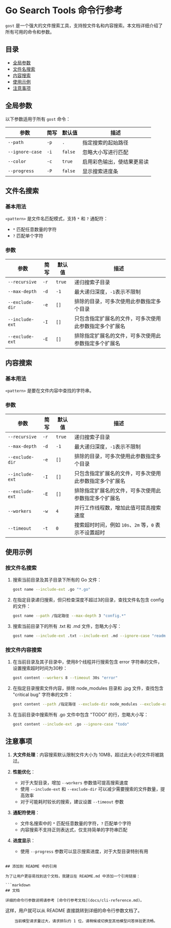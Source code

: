 # Go Search Tools 命令行参考

`gost` 是一个强大的文件搜索工具，支持按文件名和内容搜索。本文档详细介绍了所有可用的命令和参数。

## 目录

- [全局参数](#全局参数)
- [文件名搜索](#文件名搜索)
- [内容搜索](#内容搜索)
- [使用示例](#使用示例)
- [注意事项](#注意事项)

## 全局参数

以下参数适用于所有 `gost` 命令：

| 参数 | 简写 | 默认值 | 描述 |
|------|------|--------|------|
| `--path` | `-p` | `.` | 指定搜索的起始路径 |
| `--ignore-case` | `-i` | `false` | 忽略大小写进行匹配 |
| `--color` | `-c` | `true` | 启用彩色输出，使结果更易读 |
| `--progress` | `-P` | `false` | 显示搜索进度条 |

## 文件名搜索

### 基本用法

`<pattern>` 是文件名匹配模式，支持 `*` 和 `?` 通配符：
- `*` 匹配任意数量的字符
- `?` 匹配单个字符

### 参数

| 参数 | 简写 | 默认值 | 描述 |
|------|------|--------|------|
| `--recursive` | `-r` | `true` | 递归搜索子目录 |
| `--max-depth` | `-d` | `-1` | 最大递归深度，`-1`表示不限制 |
| `--exclude-dir` | `-e` | `[]` | 排除的目录，可多次使用此参数指定多个目录 |
| `--include-ext` | `-I` | `[]` | 只包含指定扩展名的文件，可多次使用此参数指定多个扩展名 |
| `--exclude-ext` | `-E` | `[]` | 排除指定扩展名的文件，可多次使用此参数指定多个扩展名 |

## 内容搜索

### 基本用法

`<pattern>` 是要在文件内容中查找的字符串。

### 参数

| 参数 | 简写 | 默认值 | 描述 |
|------|------|--------|------|
| `--recursive` | `-r` | `true` | 递归搜索子目录 |
| `--max-depth` | `-d` | `-1` | 最大递归深度，`-1`表示不限制 |
| `--exclude-dir` | `-e` | `[]` | 排除的目录，可多次使用此参数指定多个目录 |
| `--include-ext` | `-I` | `[]` | 只包含指定扩展名的文件，可多次使用此参数指定多个扩展名 |
| `--exclude-ext` | `-E` | `[]` | 排除指定扩展名的文件，可多次使用此参数指定多个扩展名 |
| `--workers` | `-w` | `4` | 并行工作线程数，增加此值可提高搜索速度 |
| `--timeout` | `-t` | `0` | 搜索超时时间，例如 `10s`、`2m` 等，`0` 表示不设置超时 |

## 使用示例

### 按文件名搜索

1. 搜索当前目录及其子目录下所有的 Go 文件：
   ```bash
   gost name --include-ext .go "*.go"
   ```

2. 在指定目录递归搜索，但只检查深度不超过3的目录，查找文件名包含 config 的文件：
   ```bash
   gost name --path /指定路径 --max-depth 3 "config.*"
   ```

3. 搜索当前目录下的所有 .txt 和 .md 文件，忽略大小写：
   ```bash
   gost name --include-ext .txt --include-ext .md --ignore-case "readme*"
   ```

### 按文件内容搜索

1. 在当前目录及其子目录中，使用8个线程并行搜索包含 error 字符串的文件，设置搜索超时时间为30秒：
   ```bash
   gost content --workers 8 --timeout 30s "error"
   ```

2. 在指定目录搜索文件内容，排除 node_modules 目录和 .jpg 文件，查找包含 "critical bug" 字符串的文件：
   ```bash
   gost content --path /指定路径 --exclude-dir node_modules --exclude-ext .jpg "critical bug"
   ```

3. 在当前目录中搜索所有 .go 文件中包含 "TODO" 的行，忽略大小写：
   ```bash
   gost content --include-ext .go --ignore-case "todo"
   ```

## 注意事项

1. **大文件处理**：内容搜索默认限制文件大小为 10MB，超过此大小的文件将被跳过。

2. **性能优化**：
   - 对于大型目录，增加 `--workers` 参数值可提高搜索速度
   - 使用 `--include-ext` 和 `--exclude-dir` 可以减少需要搜索的文件数量，提高效率
   - 对于可能耗时较长的搜索，建议设置 `--timeout` 参数

3. **通配符使用**：
   - 文件名搜索中的 `*` 匹配任意数量的字符，`?` 匹配单个字符
   - 内容搜索不支持正则表达式，仅支持简单的字符串匹配

4. **进度显示**：
   - 使用 `--progress` 参数可以显示搜索进度，对于大型目录特别有用
```

## 添加到 README 中的引用

为了让用户更容易找到这个文档，我建议在 README.md 中添加一个引用链接：

```markdown
## 文档

详细的命令行参数说明请参考 [命令行参考文档](docs/cli-reference.md)。
```

这样，用户就可以从 README 直接跳转到详细的命令行参数文档了。

        当前模型请求量过大，请求排队约 1 位，请稍候或切换至其他模型问答体验更流畅。